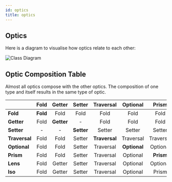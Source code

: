 ```yaml
---
id: optics
title: optics
---
```

## Optics

Here is a diagram to visualise how optics relate to each other:

![Class Diagram](img/class-diagram.png)

## Optic Composition Table

Almost all optics compose with the other optics. The composition of one type and itself results in the same type of optic.

|               | Fold       | Getter     | Setter     | Traversal    | Optional   | Prism      | Lens       | Iso        |
| ------------- |:----------:|:----------:|:----------:|:------------:|:----------:|:----------:|:----------:|:----------:|
| **Fold**      | **Fold**   | Fold       | Fold       | Fold         | Fold       | Fold       | Fold       | Fold       |
| **Getter**    | Fold       | **Getter** | -          | Fold         | Fold       | Fold       | Getter     | Getter     |
| **Setter**    | -          | -          | **Setter** | Setter       | Setter     | Setter     | Setter     | Setter     |
| **Traversal** | Fold       | Fold       | Setter     |**Traversal** | Traversal  | Traversal  | Traversal  | Traversal  |
| **Optional**  | Fold       | Fold       | Setter     | Traversal    |**Optional**| Optional   | Optional   | Optional   |
| **Prism**     | Fold       | Fold       | Setter     | Traversal    | Optional   | **Prism**  | Optional   | Prism      |
| **Lens**      | Fold       | Getter     | Setter     | Traversal    | Optional   | Optional   |**Lens**    | Lens       |
| **Iso**       | Fold       | Getter     | Setter     | Traversal    | Optional   | Prism      | Lens       |**Iso**     |
